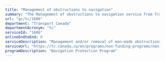 ```yaml
---
title: "Management of obstructions to navigation"
summary: "The Management of obstructions to navigation service from Transport Canada is not available end-to-end online, according to the GC Service Inventory."
url: "gc/tc/1606"
department: "Transport Canada"
departmentAcronym: "tc"
serviceId: "1606"
onlineEndtoEnd: 0
serviceDescription: "Management and/or removal of man-made obstructions interfering with navigation in navigable waters."
serviceUrl: "https://tc.canada.ca/en/programs/non-funding-programs/navigation-protection-program/report-obstruction-navigation"
programDescription: "Navigation Protection Program"
---
```

